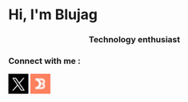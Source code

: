 <h1>Hi, I'm Blujag</h1>
<h3 align="center">Technology enthusiast</h3>
<h3 align="left">Connect with me : </h3>
<p align="left">
<a href="https://x.com/hato_tom" target="blank"><img align="center" src="https://github.com/blujag/social-icons/blob/70083b2cd9898659dd27142c365dd8bbee0d28a7/x.png" alt="X" height="40" width="40" /></a>
<a href="https://debank.com/profile/0xecc25cEA153e38052CE8485F05fD5362cDfE569b" target="blank"><img align="center" src="https://github.com/blujag/social-icons/blob/70083b2cd9898659dd27142c365dd8bbee0d28a7/debank.png" alt="Debank" height="40" width="40" /></a>
</p>

<!--
Here are some ideas to get you started:
- 🔭 I’m currently working on ...
- 🌱 I’m currently learning ...
- 👯 I’m looking to collaborate on ...
- 🤔 I’m looking for help with ...
- 💬 Ask me about ...
- 📫 How to reach me: ...
- 😄 Pronouns: ...
- ⚡ Fun fact: ...
-->
